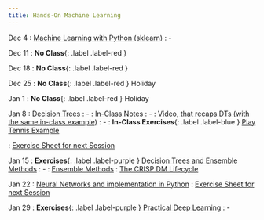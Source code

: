```yaml
---
title: Hands-On Machine Learning
---
```


Dec 4
: [Machine Learning with Python (sklearn)](../assets/course_material/notebooks/06_MachineLearning-Basicssklearn.ipynb)
  : -

Dec 11
: **No Class**{: .label .label-red }


Dec 18
: **No Class**{: .label .label-red } 

Dec 25
: **No Class**{: .label .label-red } Holiday

Jan 1
: **No Class**{: .label .label-red } Holiday

Jan 8
: [Decision Trees](../assets/course_material/pdf/slides_dt.pdf)
  : -
: [In-Class Notes](../assets/course_material/pdf/20250108_lecture_notes_dt.pdf)
  : -
: [Video, that recaps DTs (with the same in-class example)](https://www.youtube.com/watch?v=E4HFVAjhQWQ)
  : -
: **In-Class Exercises**{: .label .label-blue } [Play Tennis Example](../assets/course_material/pdf/dt_play_tennis_hands-on.pdf)

  : [Exercise Sheet for next Session](../assets/course_material/pdf/classical_ml.pdf)

Jan 15
: **Exercises**{: .label .label-purple } [Decision Trees and Ensemble Methods](../assets/course_material/pdf/classical_ml.pdf)
  : -
: [Ensemble Methods](../assets/course_material/pdf/ensemble_methods.pdf)
  : [The CRISP DM Lifecycle](https://www.datascience-pm.com/crisp-dm-2/)

Jan 22
: [Neural Networks and implementation in Python](../assets/course_material/notebooks/07_NeuralNetworks.ipynb)
  : [Exercise Sheet for next Session](../assets/course_material/pdf/05_DeepLearning.pdf)
  
Jan 29
: **Exercises**{: .label .label-purple } [Practical Deep Learning](../assets/course_material/pdf/05_DeepLearning.pdf)
  : -
